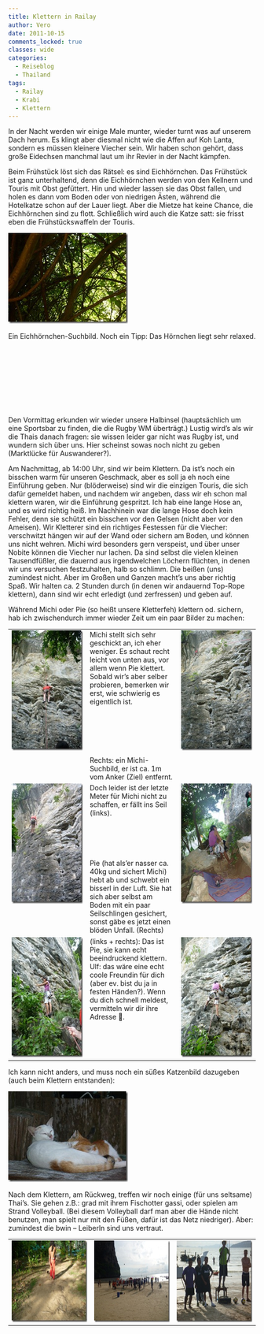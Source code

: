 ```yaml
---
title: Klettern in Railay
author: Vero
date: 2011-10-15
comments_locked: true
classes: wide
categories:
  - Reiseblog
  - Thailand
tags:
  - Railay
  - Krabi
  - Klettern
---
```


<p>In der Nacht werden wir einige Male munter, wieder turnt was auf unserem Dach herum. Es klingt aber diesmal nicht wie die Affen auf Koh Lanta, sondern es müssen kleinere Viecher sein. Wir haben schon gehört, dass große Eidechsen manchmal laut um ihr Revier in der Nacht kämpfen. </p>  <p>Beim Frühstück löst sich das Rätsel: es sind Eichhörnchen. Das Frühstück ist ganz unterhaltend, denn die Eichhörnchen werden von den Kellnern und Touris mit Obst gefüttert. Hin und wieder lassen sie das Obst fallen, und holen es dann vom Boden oder von niedrigen Ästen, während die Hotelkatze schon auf der Lauer liegt. Aber die Mietze hat keine Chance, die Eichhörnchen sind zu flott. Schließlich wird auch die Katze satt: sie frisst eben die Frühstückswaffeln der Touris.</p>  <p><a href="/assets/images/2011/10/P1000402.jpg"><img src="/assets/images/2011/10/P1000402_thumb.jpg" width="244" height="184" alt="P1000402" border="0" /></a>&#160;</p>  <p>Ein Eichhörnchen-Suchbild. Noch ein Tipp: Das Hörnchen liegt sehr relaxed.    <br />    <br />    <br />    <br />    <br />    <br />    <br />    <br />    <br />    <br />Den Vormittag erkunden wir wieder unsere Halbinsel (hauptsächlich um eine Sportsbar zu finden, die die Rugby WM überträgt.) Lustig wird’s als wir die Thais danach fragen: sie wissen leider gar nicht was Rugby ist, und wundern sich über uns. Hier scheinst sowas noch nicht zu geben (Marktlücke für Auswanderer?).</p>  <p>Am Nachmittag, ab 14:00 Uhr, sind wir beim Klettern. Da ist’s noch ein bisschen warm für unseren Geschmack, aber es soll ja eh noch eine Einführung geben. Nur (blöderweise) sind wir die einzigen Touris, die sich dafür gemeldet haben, und nachdem wir angeben, dass wir eh schon mal klettern waren, wir die Einführung gespritzt. Ich hab eine lange Hose an, und es wird richtig heiß. Im Nachhinein war die lange Hose doch kein Fehler, denn sie schützt ein bisschen vor den Gelsen (nicht aber vor den Ameisen). Wir Kletterer sind ein richtiges Festessen für die Viecher: verschwitzt hängen wir auf der Wand oder sichern am Boden, und können uns nicht wehren. Michi wird besonders gern verspeist, und über unser Nobite können die Viecher nur lachen. Da sind selbst die vielen kleinen Tausendfüßler, die dauernd aus irgendwelchen Löchern flüchten, in denen wir uns versuchen festzuhalten, halb so schlimm. Die beißen (uns) zumindest nicht. Aber im Großen und Ganzen macht’s uns aber richtig Spaß. Wir halten ca. 2 Stunden durch (in denen wir andauernd Top-Rope klettern), dann sind wir echt erledigt (und zerfressen) und geben auf. </p>  <p>Während Michi oder Pie (so heißt unsere Kletterfeh) klettern od. sichern, hab ich zwischendurch immer wieder Zeit um ein paar Bilder zu machen:</p>  <table border="0" cellspacing="0" cellpadding="2" width="600"><tbody>     <tr>       <td valign="top" width="200"><a href="/assets/images/2011/10/P1000414.jpg"><img src="/assets/images/2011/10/P1000414_thumb.jpg" width="184" height="244" alt="P1000414" border="0" /></a></td>        <td valign="top" width="200">Michi stellt sich sehr geschickt an, ich eher weniger. Es schaut recht leicht von unten aus, vor allem wenn Pie klettert. Sobald wir’s aber selber probieren, bemerken wir erst, wie schwierig es eigentlich ist.          <br />          <br />          <br />          <br />          <br />          <br />          <br />Rechts: ein Michi-Suchbild, er ist ca. 1m vom Anker (Ziel) entfernt.</td>        <td valign="top" width="200"><a href="/assets/images/2011/10/P1000437.jpg"><img src="/assets/images/2011/10/P1000437_thumb.jpg" width="184" height="244" alt="P1000437" border="0" /></a></td>     </tr>      <tr>       <td valign="top" width="200"><a href="/assets/images/2011/10/P1000438.jpg"><img src="/assets/images/2011/10/P1000438_thumb.jpg" width="184" height="244" alt="P1000438" border="0" /></a></td>        <td valign="top" width="200">Doch leider ist der letzte Meter für Michi nicht zu schaffen, er fällt ins Seil (links).          <br />          <br />          <br />          <br />          <br />          <br />Pie (hat als’er nasser ca. 40kg und sichert Michi) hebt ab und schwebt ein bisserl in der Luft. Sie hat sich aber selbst am Boden mit ein paar Seilschlingen gesichert, sonst gäbe es jetzt einen blöden Unfall. (Rechts) </td>        <td valign="top" width="200"><a href="/assets/images/2011/10/P1000470.jpg"><img src="/assets/images/2011/10/P1000470_thumb.jpg" width="184" height="244" alt="P1000470" border="0" /></a></td>     </tr>      <tr>       <td valign="top" width="200"><a href="/assets/images/2011/10/P1000442.jpg"><img src="/assets/images/2011/10/P1000442_thumb.jpg" width="184" height="244" alt="P1000442" border="0" /></a></td>        <td valign="top" width="200">(links + rechts): Das ist Pie, sie kann echt beeindruckend klettern.          <br />Ulf: das wäre eine echt coole Freundin für dich (aber ev. bist du ja in festen Händen?). Wenn du dich schnell meldest, vermitteln wir dir ihre Adresse 🙂. </td>        <td valign="top" width="200"><a href="/assets/images/2011/10/P1000443.jpg"><img src="/assets/images/2011/10/P1000443_thumb.jpg" width="184" height="244" alt="P1000443" border="0" /></a></td>     </tr>   </tbody></table>  <p>Ich kann nicht anders, und muss noch ein süßes Katzenbild dazugeben (auch beim Klettern entstanden):</p>  <p><a href="/assets/images/2011/10/P1000462.jpg"><img src="/assets/images/2011/10/P1000462_thumb.jpg" width="244" height="184" alt="P1000462" border="0" /></a></p>  <p>Nach dem Klettern, am Rückweg, treffen wir noch einige (für uns seltsame) Thai’s. Sie gehen z.B.: grad mit ihrem Fischotter gassi, oder spielen am Strand Volleyball. (Bei diesem Volleyball darf man aber die Hände nicht benutzen, man spielt nur mit den Füßen, dafür ist das Netz niedriger). Aber: zumindest die bwin – Leiberln sind uns vertraut.</p>  <table border="0" cellspacing="0" cellpadding="2" width="600"><tbody>     <tr>       <td valign="top" width="200"><a href="/assets/images/2011/10/P1000474.jpg"><img src="/assets/images/2011/10/P1000474_thumb.jpg" width="220" height="166" alt="P1000474" border="0" /></a></td>        <td valign="top" width="200"><a href="/assets/images/2011/10/P1000476.jpg"><img src="/assets/images/2011/10/P1000476_thumb.jpg" width="220" height="166" alt="P1000476" border="0" /></a></td>        <td valign="top" width="200"><a href="/assets/images/2011/10/P1000479.jpg"><img src="/assets/images/2011/10/P1000479_thumb.jpg" width="220" height="166" alt="P1000479" border="0" /></a></td>     </tr>   </tbody></table>
